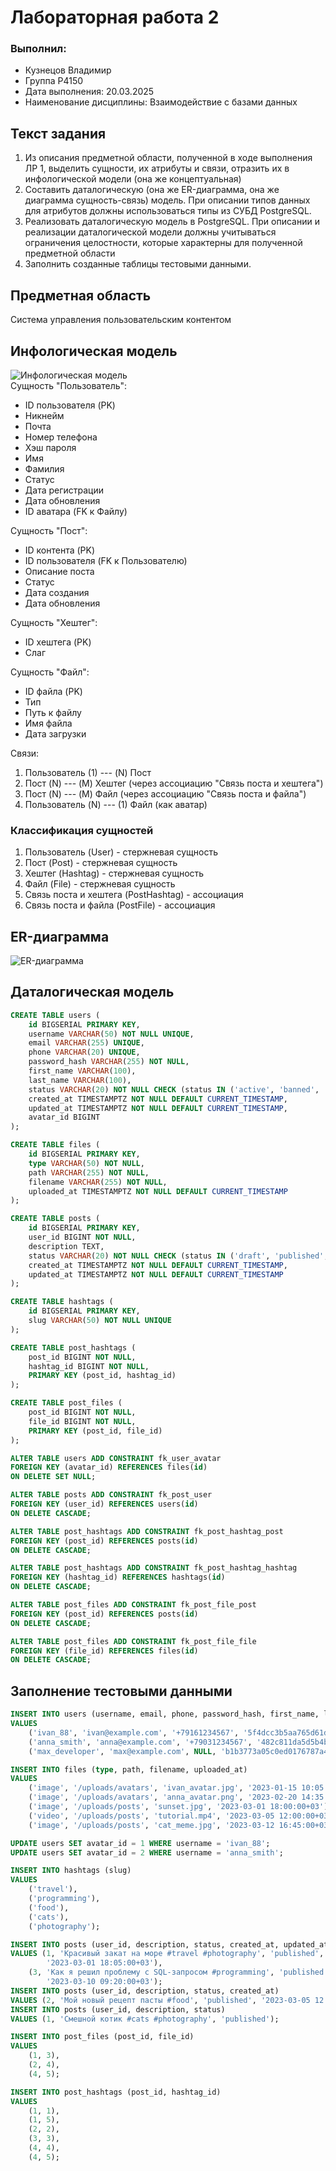 # Лабораторная работа 2
### Выполнил:
* Кузнецов Владимир
* Группа P4150
* Дата выполнения: 20.03.2025
* Наименование дисциплины: Взаимодействие с базами данных

## Текст задания
1.  Из описания предметной области, полученной в ходе выполнения ЛР 1, выделить сущности, их атрибуты и связи, отразить их в инфологической модели (она же концептуальная)
2.  Составить даталогическую (она же ER-диаграмма, она же диаграмма сущность-связь) модель. При описании типов данных для атрибутов должны использоваться типы из СУБД PostgreSQL.
3.  Реализовать даталогическую модель в PostgreSQL. При описании и реализации даталогической модели должны учитываться ограничения целостности, которые характерны для полученной предметной области
4.  Заполнить созданные таблицы тестовыми данными.
## Предметная область
Система управления пользовательским контентом
## Инфологическая модель
![Инфологическая модель](ilm.png)  
Сущность "Пользователь":
- ID пользователя (PK)
- Никнейм
- Почта
- Номер телефона
- Хэш пароля
- Имя
- Фамилия
- Статус
- Дата регистрации
- Дата обновления
- ID аватара (FK к Файлу)

Сущность "Пост":
- ID контента (PK)
- ID пользователя (FK к Пользователю)
- Описание поста
- Статус
- Дата создания
- Дата обновления

Сущность "Хештег":
- ID хештега (PK)
- Слаг

Сущность "Файл":
- ID файла (PK)
- Тип
- Путь к файлу
- Имя файла
- Дата загрузки

Связи:
1. Пользователь (1) --- (N) Пост
2. Пост (N) --- (M) Хештег (через ассоциацию "Связь поста и хештега")
3. Пост (N) --- (M) Файл (через ассоциацию "Связь поста и файла")
4. Пользователь (N) --- (1) Файл (как аватар)
### Классификация сущностей
1. Пользователь (User) - стержневая сущность
2. Пост (Post) - стержневая сущность
3. Хештег (Hashtag) - стержневая сущность
4. Файл (File) - стержневая сущность
5. Связь поста и хештега (PostHashtag) - ассоциация
6. Связь поста и файла (PostFile) - ассоциация
## ER-диаграмма
![ER-диаграмма](er.png)
## Даталогическая модель
```sql
CREATE TABLE users (  
    id BIGSERIAL PRIMARY KEY,  
    username VARCHAR(50) NOT NULL UNIQUE,  
    email VARCHAR(255) UNIQUE,  
    phone VARCHAR(20) UNIQUE,  
    password_hash VARCHAR(255) NOT NULL,  
    first_name VARCHAR(100),  
    last_name VARCHAR(100),  
    status VARCHAR(20) NOT NULL CHECK (status IN ('active', 'banned', 'deleted')),  
    created_at TIMESTAMPTZ NOT NULL DEFAULT CURRENT_TIMESTAMP,  
    updated_at TIMESTAMPTZ NOT NULL DEFAULT CURRENT_TIMESTAMP,  
    avatar_id BIGINT  
);  

CREATE TABLE files (  
    id BIGSERIAL PRIMARY KEY,  
    type VARCHAR(50) NOT NULL,  
    path VARCHAR(255) NOT NULL,  
    filename VARCHAR(255) NOT NULL,  
    uploaded_at TIMESTAMPTZ NOT NULL DEFAULT CURRENT_TIMESTAMP  
);  

CREATE TABLE posts (  
    id BIGSERIAL PRIMARY KEY,  
    user_id BIGINT NOT NULL,  
    description TEXT,  
    status VARCHAR(20) NOT NULL CHECK (status IN ('draft', 'published', 'archived')),  
    created_at TIMESTAMPTZ NOT NULL DEFAULT CURRENT_TIMESTAMP,  
    updated_at TIMESTAMPTZ NOT NULL DEFAULT CURRENT_TIMESTAMP  
);  

CREATE TABLE hashtags (  
    id BIGSERIAL PRIMARY KEY,  
    slug VARCHAR(50) NOT NULL UNIQUE  
);  

CREATE TABLE post_hashtags (  
    post_id BIGINT NOT NULL,  
    hashtag_id BIGINT NOT NULL,  
    PRIMARY KEY (post_id, hashtag_id)  
);

CREATE TABLE post_files (  
    post_id BIGINT NOT NULL,  
    file_id BIGINT NOT NULL,  
    PRIMARY KEY (post_id, file_id)  
);  

ALTER TABLE users ADD CONSTRAINT fk_user_avatar  
FOREIGN KEY (avatar_id) REFERENCES files(id)  
ON DELETE SET NULL;  

ALTER TABLE posts ADD CONSTRAINT fk_post_user  
FOREIGN KEY (user_id) REFERENCES users(id)  
ON DELETE CASCADE;  

ALTER TABLE post_hashtags ADD CONSTRAINT fk_post_hashtag_post  
FOREIGN KEY (post_id) REFERENCES posts(id)  
ON DELETE CASCADE;  

ALTER TABLE post_hashtags ADD CONSTRAINT fk_post_hashtag_hashtag  
FOREIGN KEY (hashtag_id) REFERENCES hashtags(id)  
ON DELETE CASCADE;  

ALTER TABLE post_files ADD CONSTRAINT fk_post_file_post  
FOREIGN KEY (post_id) REFERENCES posts(id)  
ON DELETE CASCADE;  

ALTER TABLE post_files ADD CONSTRAINT fk_post_file_file  
FOREIGN KEY (file_id) REFERENCES files(id)  
ON DELETE CASCADE;  
```
## Заполнение тестовыми данными
```sql
INSERT INTO users (username, email, phone, password_hash, first_name, last_name, status, created_at, updated_at)  
VALUES  
    ('ivan_88', 'ivan@example.com', '+79161234567', '5f4dcc3b5aa765d61d8327deb882cf99', 'Иван', 'Петров', 'active', '2023-01-15 10:00:00+03', '2023-01-15 10:00:00+03'),  
    ('anna_smith', 'anna@example.com', '+79031234567', '482c811da5d5b4bc6d497ffa98491e38', 'Анна', 'Смирнова', 'active', '2023-02-20 14:30:00+03', '2023-02-20 14:30:00+03'),  
    ('max_developer', 'max@example.com', NULL, 'b1b3773a05c0ed0176787a4f1574ff00', 'Максим', 'Иванов', 'active', '2023-03-10 09:15:00+03', '2023-03-10 09:15:00+03');  

INSERT INTO files (type, path, filename, uploaded_at)
VALUES
    ('image', '/uploads/avatars', 'ivan_avatar.jpg', '2023-01-15 10:05:00+03'),
    ('image', '/uploads/avatars', 'anna_avatar.png', '2023-02-20 14:35:00+03'),
    ('image', '/uploads/posts', 'sunset.jpg', '2023-03-01 18:00:00+03'),
    ('video', '/uploads/posts', 'tutorial.mp4', '2023-03-05 12:00:00+03'),
    ('image', '/uploads/posts', 'cat_meme.jpg', '2023-03-12 16:45:00+03');

UPDATE users SET avatar_id = 1 WHERE username = 'ivan_88';
UPDATE users SET avatar_id = 2 WHERE username = 'anna_smith';

INSERT INTO hashtags (slug)
VALUES
    ('travel'),
    ('programming'),
    ('food'),
    ('cats'),
    ('photography');

INSERT INTO posts (user_id, description, status, created_at, updated_at)
VALUES (1, 'Красивый закат на море #travel #photography', 'published', '2023-03-01 18:05:00+03',
        '2023-03-01 18:05:00+03'),
    (3, 'Как я решил проблему с SQL-запросом #programming', 'published', '2023-03-10 09:20:00+03',
        '2023-03-10 09:20:00+03');
INSERT INTO posts (user_id, description, status, created_at)
VALUES (2, 'Мой новый рецепт пасты #food', 'published', '2023-03-05 12:10:00+03');
INSERT INTO posts (user_id, description, status)
VALUES (1, 'Смешной котик #cats #photography', 'published');

INSERT INTO post_files (post_id, file_id)
VALUES
    (1, 3),
    (2, 4),
    (4, 5);

INSERT INTO post_hashtags (post_id, hashtag_id)
VALUES
    (1, 1),
    (1, 5),
    (2, 2),
    (3, 3),
    (4, 4),
    (4, 5);
```